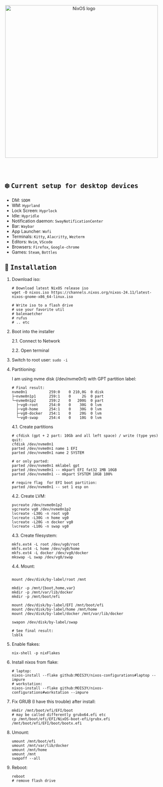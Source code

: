 <!-- NixOS configuration -->
<!-- https://github.com/MOIS3Y/nixos-configurations -->

<br>

<p align="center">
  <img src="https://raw.githubusercontent.com/NixOS/nixos-artwork/master/logo/nixos-white.png" width="500px" alt="NixOS logo"/>
</p>
<br>

<div>
<br>

## :snowflake: <samp>Current setup for desktop devices</samp>

- DM: `SDDM`
- WM: `Hyprland`
- Lock Screen: `Hyprlock`
- Idle: `Hypridle`
- Notification daemon: `SwayNotificationCenter`
- Bar: `Waybar`
- App Launcher: `Wofi`
- Terminals: `Kitty`, `Alacritty`, `Wezterm`
- Editors: `Nvim`, `VScode`
- Browsers: `Firefox`, `Google-chrome`
- Games: `Steam`, `Bottles`


## :wrench: <samp>Installation</samp>

1. Download iso:
   ```console
   # Download latest NixOS release iso
   wget -O nixos.iso https://channels.nixos.org/nixos-24.11/latest-nixos-gnome-x86_64-linux.iso

   # Write iso to a flash drive
   # use your favorite util
   # balenaetcher
   # rufus
   # .. etc
   ```

2. Boot into the installer

    2.1. Connect to Network
    
    2.2. Open terminal

3. Switch to root user: `sudo -i`

4. Partitioning:
    
    I am using nvme disk (/dev/nvme0n1) with GPT partition label: 
    ```console
    # Final result:
    nvme0n1          259:0    0 210,0G  0 disk
    ├─nvme0n1p1      259:1    0     2G  0 part
    └─nvme0n1p2      259:2    0   200G  0 part
      ├─vg0-root     254:0    0    30G  0 lvm 
      ├─vg0-home     254:1    0    30G  0 lvm
      ├─vg0-docker   254:1    0    20G  0 lvm 
      └─vg0-swap     254:4    0    10G  0 lvm
    ```
    
    4.1. Create partitions
    ```console
    # cfdisk (gpt + 2 part: 10Gb and all left space) / write (type yes) quit:
    cfdisk /dev/nvme0n1
    parted /dev/nvme0n1 name 1 EFI
    parted /dev/nvme0n1 name 2 SYSTEM
    
    # or only parted:
    parted /dev/nvme0n1 mklabel gpt
    parted /dev/nvme0n1 -- mkpart EFI fat32 1MB 10GB
    parted /dev/nvme0n1 -- mkpart SYSTEM 10GB 100%
    
    # require flag  for EFI boot partition: 
    parted /dev/nvme0n1 -- set 1 esp on
    ```
    
    4.2. Create LVM:
    ```console
    pvcreate /dev/nvme0n1p2
    vgcreate vg0 /dev/nvme0n1p2
    lvcreate -L30G -n root vg0
    lvcreate -L30G -n home vg0
    lvcreate -L20G -n docker vg0
    lvcreate -L10G -n swap vg0
    ```
    
    4.3. Create filesystem:
    ```baconsolesh
    mkfs.ext4 -L root /dev/vg0/root
    mkfs.ext4 -L home /dev/vg0/home
    mkfs.ext4 -L docker /dev/vg0/docker
    mkswap -L swap /dev/vg0/swap
    ``` 
    
    4.4. Mount:
    ```console

    mount /dev/disk/by-label/root /mnt

    mkdir -p /mnt/{boot,home,var}
    mkdir -p /mnt/var/lib/docker
    mkdir -p /mnt/boot/efi
    
    mount /dev/disk/by-label/EFI /mnt/boot/efi
    mount /dev/disk/by-label/home /mnt/home
    mount /dev/disk/by-label/docker /mnt/var/lib/docker

    swapon /dev/disk/by-label/swap

    # See final result:
    lsblk
    
    ```
 
5. Enable flakes:
    ```console
    nix-shell -p nixFlakes
    ```

6. Install nixos from flake:
    ```console
    # laptop:
    nixos-install --flake github:MOIS3Y/nixos-configurations#laptop --impure
    # workstation:
    nixos-install --flake github:MOIS3Y/nixos-configurations#workstation --impure
    ```
7. Fix GRUB (I have this trouble) after install:
    ```console
    mkdir /mnt/boot/efi/EFI/boot
    # may be called differently grubx64.efi etc
    cp /mnt/boot/efi/EFI/NixOS-boot-efi/grubx.efi /mnt/boot/efi/EFI/boot/bootx.efi
    ```
8. Umount:
    ```console
    umount /mnt/boot/efi
    umount /mnt/var/lib/docker
    umount /mnt/home
    umount /mnt
    swapoff --all
    ```
9. Reboot:
    ```console
    reboot
    # remove flash drive
    ```
<br>
</div>
